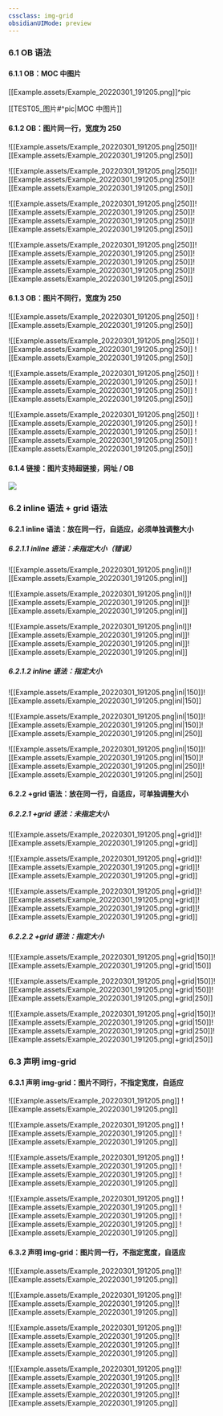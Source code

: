 ```yaml
---
cssclass: img-grid
obsidianUIMode: preview
---
```


### 6.1 OB 语法

#### 6.1.1 OB：MOC 中图片

[[Example.assets/Example_20220301_191205.png]]^pic

[[TEST05_图片#^pic|MOC 中图片]]

#### 6.1.2 OB：图片同一行，宽度为 250

![[Example.assets/Example_20220301_191205.png|250]]![[Example.assets/Example_20220301_191205.png|250]]

![[Example.assets/Example_20220301_191205.png|250]]![[Example.assets/Example_20220301_191205.png|250]]![[Example.assets/Example_20220301_191205.png|250]]

![[Example.assets/Example_20220301_191205.png|250]]![[Example.assets/Example_20220301_191205.png|250]]![[Example.assets/Example_20220301_191205.png|250]]![[Example.assets/Example_20220301_191205.png|250]]

![[Example.assets/Example_20220301_191205.png|250]]![[Example.assets/Example_20220301_191205.png|250]]![[Example.assets/Example_20220301_191205.png|250]]![[Example.assets/Example_20220301_191205.png|250]]![[Example.assets/Example_20220301_191205.png|250]]

#### 6.1.3 OB：图片不同行，宽度为 250

![[Example.assets/Example_20220301_191205.png|250]]
![[Example.assets/Example_20220301_191205.png|250]]

![[Example.assets/Example_20220301_191205.png|250]]
![[Example.assets/Example_20220301_191205.png|250]]
![[Example.assets/Example_20220301_191205.png|250]]

![[Example.assets/Example_20220301_191205.png|250]]
![[Example.assets/Example_20220301_191205.png|250]]
![[Example.assets/Example_20220301_191205.png|250]]
![[Example.assets/Example_20220301_191205.png|250]]

![[Example.assets/Example_20220301_191205.png|250]]
![[Example.assets/Example_20220301_191205.png|250]]
![[Example.assets/Example_20220301_191205.png|250]]
![[Example.assets/Example_20220301_191205.png|250]]
![[Example.assets/Example_20220301_191205.png|250]]

#### 6.1.4 链接：图片支持超链接，网址 / OB

 [![](https://cdn.jsdelivr.net/gh/halavah/PicGo@master/background/05.jpg) ](https://www.bilibili.com/)

### 6.2 inline 语法 + grid 语法

#### 6.2.1 inline 语法：放在同一行，自适应，必须单独调整大小

##### 6.2.1.1 inline 语法：未指定大小（错误）

![[Example.assets/Example_20220301_191205.png|inl]]![[Example.assets/Example_20220301_191205.png|inl]]

![[Example.assets/Example_20220301_191205.png|inl]]![[Example.assets/Example_20220301_191205.png|inl]]![[Example.assets/Example_20220301_191205.png|inl]]

![[Example.assets/Example_20220301_191205.png|inl]]![[Example.assets/Example_20220301_191205.png|inl]]![[Example.assets/Example_20220301_191205.png|inl]]![[Example.assets/Example_20220301_191205.png|inl]]

##### 6.2.1.2 inline 语法：指定大小

![[Example.assets/Example_20220301_191205.png|inl|150]]![[Example.assets/Example_20220301_191205.png|inl|150]]

![[Example.assets/Example_20220301_191205.png|inl|150]]![[Example.assets/Example_20220301_191205.png|inl|150]]![[Example.assets/Example_20220301_191205.png|inl|250]]

![[Example.assets/Example_20220301_191205.png|inl|150]]![[Example.assets/Example_20220301_191205.png|inl|150]]![[Example.assets/Example_20220301_191205.png|inl|250]]![[Example.assets/Example_20220301_191205.png|inl|250]]

#### 6.2.2 +grid 语法：放在同一行，自适应，可单独调整大小

##### 6.2.2.1 +grid 语法：未指定大小

![[Example.assets/Example_20220301_191205.png|+grid]]![[Example.assets/Example_20220301_191205.png|+grid]]

![[Example.assets/Example_20220301_191205.png|+grid]]![[Example.assets/Example_20220301_191205.png|+grid]]![[Example.assets/Example_20220301_191205.png|+grid]]

![[Example.assets/Example_20220301_191205.png|+grid]]![[Example.assets/Example_20220301_191205.png|+grid]]![[Example.assets/Example_20220301_191205.png|+grid]]![[Example.assets/Example_20220301_191205.png|+grid]]

##### 6.2.2.2 +grid 语法：指定大小

![[Example.assets/Example_20220301_191205.png|+grid|150]]![[Example.assets/Example_20220301_191205.png|+grid|150]]

![[Example.assets/Example_20220301_191205.png|+grid|150]]![[Example.assets/Example_20220301_191205.png|+grid|150]]![[Example.assets/Example_20220301_191205.png|+grid|250]]

![[Example.assets/Example_20220301_191205.png|+grid|150]]![[Example.assets/Example_20220301_191205.png|+grid|150]]![[Example.assets/Example_20220301_191205.png|+grid|250]]![[Example.assets/Example_20220301_191205.png|+grid|250]]

### 6.3 声明 img-grid

#### 6.3.1 声明 img-grid：图片不同行，不指定宽度，自适应

![[Example.assets/Example_20220301_191205.png]]
![[Example.assets/Example_20220301_191205.png]]

![[Example.assets/Example_20220301_191205.png]]
![[Example.assets/Example_20220301_191205.png]]
![[Example.assets/Example_20220301_191205.png]]

![[Example.assets/Example_20220301_191205.png]]
![[Example.assets/Example_20220301_191205.png]]
![[Example.assets/Example_20220301_191205.png]]
![[Example.assets/Example_20220301_191205.png]]

![[Example.assets/Example_20220301_191205.png]]
![[Example.assets/Example_20220301_191205.png]]
![[Example.assets/Example_20220301_191205.png]]
![[Example.assets/Example_20220301_191205.png]]
![[Example.assets/Example_20220301_191205.png]]

#### 6.3.2 声明 img-grid：图片同一行，不指定宽度，自适应

![[Example.assets/Example_20220301_191205.png]]![[Example.assets/Example_20220301_191205.png]]

![[Example.assets/Example_20220301_191205.png]]![[Example.assets/Example_20220301_191205.png]]![[Example.assets/Example_20220301_191205.png]]

![[Example.assets/Example_20220301_191205.png]]![[Example.assets/Example_20220301_191205.png]]![[Example.assets/Example_20220301_191205.png]]![[Example.assets/Example_20220301_191205.png]]

![[Example.assets/Example_20220301_191205.png]]![[Example.assets/Example_20220301_191205.png]]![[Example.assets/Example_20220301_191205.png]]![[Example.assets/Example_20220301_191205.png]]![[Example.assets/Example_20220301_191205.png]]
